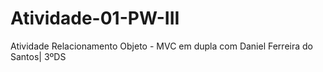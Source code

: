 # Atividade-01-PW-III
Atividade Relacionamento Objeto - MVC em dupla com Daniel Ferreira do Santos| 3ºDS
